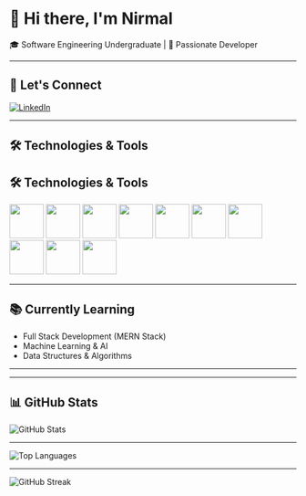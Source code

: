 # 👋 Hi there, I'm Nirmal  
🎓 Software Engineering Undergraduate | 🚀 Passionate Developer  


---

## 🤝 Let's Connect
[![LinkedIn](https://img.shields.io/badge/LinkedIn-blue?style=for-the-badge&logo=linkedin)](https://www.linkedin.com/in/nirmal-chamara-b248a5315/)

---

## 🛠️ Technologies & Tools

## 🛠️ Technologies & Tools

<p>
  <img src="https://cdn.jsdelivr.net/gh/devicons/devicon/icons/html5/html5-original.svg" width="60" height="60"/>
  <img src="https://cdn.jsdelivr.net/gh/devicons/devicon/icons/css3/css3-original.svg" width="60" height="60"/>
  <img src="https://cdn.jsdelivr.net/gh/devicons/devicon/icons/javascript/javascript-original.svg" width="60" height="60"/>
  <img src="https://cdn.jsdelivr.net/gh/devicons/devicon/icons/csharp/csharp-original.svg" width="60" height="60"/>
  <img src="https://cdn.jsdelivr.net/gh/devicons/devicon/icons/bootstrap/bootstrap-original.svg" width="60" height="60"/>
  <img src="https://cdn.jsdelivr.net/gh/devicons/devicon/icons/react/react-original.svg" width="60" height="60"/>
  <img src="https://cdn.jsdelivr.net/gh/devicons/devicon/icons/nodejs/nodejs-original.svg" width="60" height="60"/>
  <img src="https://cdn.jsdelivr.net/gh/devicons/devicon/icons/mongodb/mongodb-original.svg" width="60" height="60"/>
  <img src="https://cdn.jsdelivr.net/gh/devicons/devicon/icons/python/python-original.svg" width="60" height="60"/>
  <img src="https://cdn.jsdelivr.net/gh/devicons/devicon/icons/java/java-original.svg" width="60" height="60"/>
</p>


---

## 📚 Currently Learning
- Full Stack Development (MERN Stack)
- Machine Learning & AI
- Data Structures & Algorithms  

---


---

## 📊 GitHub Stats
![GitHub Stats](https://github-readme-stats.vercel.app/api?username=Nirmal-Chamara&show_icons=true&theme=radical)

---
![Top Languages](https://github-readme-stats.vercel.app/api/top-langs/?username=Nirmal-Chamara&layout=compact&theme=radical)

---
![GitHub Streak](https://streak-stats.demolab.com?user=Nirmal-Chamara&theme=radical)

